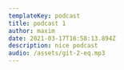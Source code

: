 ```yaml
---
templateKey: podcast
title: podcast 1
author: maxim
date: 2021-03-17T16:58:13.894Z
description: nice podcast
audio: /assets/git-2-eq.mp3
---
```

